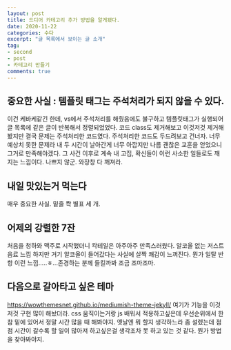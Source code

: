 ```yaml
---
layout: post
title: 드디어 카테고리 추가 방법을 알게됐다.
date: 2020-11-22
categories: 수다
excerpt: "글 목록에서 보이는 글 소개"
tag:
- second
- post
- 카테고리 만들기
comments: true
---
```


## 중요한 사실 : 템플릿 태그는 주석처리가 되지 않을 수 있다.

이건 케바케같긴 한데, vs에서 주석처리를 해줬음에도 불구하고 템플릿태그가 실행되어 글 목록에 같은 글이 반복해서 정렬되었었다. 코드 class도 제거해보고 이것저것 제거해봤지만 결국 문제는 주석처리한 코드였다. 주석처리한 코드도 두드려보고 건너자. 너무 예상치 못한 문제라 내 두 시간이 날아간게 너무 아깝지만 나름 괜찮은 교훈을 얻었으니 그거로 만족해야겠다. 그 사건 이후로 계속 내 고집, 확신들이 이런 사소한 일들로도 깨지는 느낌이다. 나쁘지 않군. 와장창 다 깨져라.

## 내일 맛있는거 먹는다

매우 중요한 사실. 밑줄 쫙 별표 세 개.

## 어제의 강렬한 7잔

처음을 <span class="spoiler">청하</span>와 <span class="spoiler">맥주</span>로 시작했더니 칵테일은 아주아주 만족스러웠다. <span class="spoiler">알코올</span> 없는 저스트 음료 느낌 하지만 거기 <span class="spoiler">알코올</span>이 들어갔다는 사실에 살짝 쾌감이 느껴진다. 뭔가 일탈 반항 이런 느낌.....ㅎ...존경하는 분께 들킬까봐 조금 조마조마.

## 다음으로 갈아타고 싶은 테마

https://wowthemesnet.github.io/mediumish-theme-jekyll/
여기가 기능을 이것저것 구현 많이 해놨더라. css 움직이는거랑 js 배워서 적용하고싶은데 우선순위에서 한참 밑에 있어서 정말 시간 많을 때 해봐야지. 옛날엔 뭐 할지 생각하느라 좀 설렜는데 점점 시간이 갈수록 할 일이 많아져 하고싶은걸 생각조차 못 하고 있는 것 같다. 뭔가 방법을 찾아봐야지.
